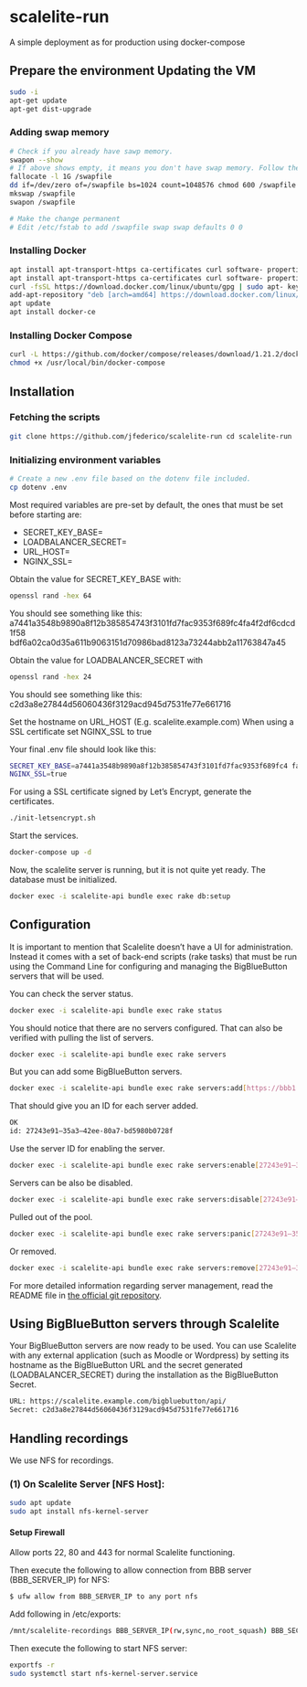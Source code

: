 # scalelite-run
A simple deployment as for production using docker-compose

## Prepare the environment Updating the VM
```sh
sudo -i
apt-get update 
apt-get dist-upgrade
```

### Adding swap memory
```sh
# Check if you already have sawp memory.
swapon --show
# If above shows empty, it means you don't have swap memory. Follow the steps below to add swap memory. 
fallocate -l 1G /swapfile
dd if=/dev/zero of=/swapfile bs=1024 count=1048576 chmod 600 /swapfile
mkswap /swapfile
swapon /swapfile

# Make the change permanent
# Edit /etc/fstab to add /swapfile swap swap defaults 0 0
```
### Installing Docker
```sh
apt install apt-transport-https ca-certificates curl software- properties-common
apt install apt-transport-https ca-certificates curl software- properties-common
curl -fsSL https://download.docker.com/linux/ubuntu/gpg | sudo apt- key add -
add-apt-repository "deb [arch=amd64] https://download.docker.com/linux/ubuntu bionic stable"
apt update
apt install docker-ce
```

### Installing Docker Compose
```sh
curl -L https://github.com/docker/compose/releases/download/1.21.2/docker- compose-`uname -s`-`uname -m` -o /usr/local/bin/docker-compose
chmod +x /usr/local/bin/docker-compose
```

## Installation 

### Fetching the scripts
```sh
git clone https://github.com/jfederico/scalelite-run cd scalelite-run
```

### Initializing environment variables
```sh
# Create a new .env file based on the dotenv file included.
cp dotenv .env
```
Most required variables are pre-set by default, the ones that must be set before starting are:
- SECRET_KEY_BASE= 
- LOADBALANCER_SECRET= 
- URL_HOST= 
- NGINX_SSL=

Obtain the value for SECRET_KEY_BASE with:
```sh
openssl rand -hex 64
```

You should see something like this:
a7441a3548b9890a8f12b385854743f3101fd7fac9353f689fc4fa4f2df6cdcd1f58 bdf6a02ca0d35a611b9063151d70986bad8123a73244abb2a11763847a45
     
Obtain the value for LOADBALANCER_SECRET with
```sh
openssl rand -hex 24
```

You should see something like this:
c2d3a8e27844d56060436f3129acd945d7531fe77e661716

Set the hostname on URL_HOST (E.g. scalelite.example.com) When using a SSL certificate set NGINX_SSL to true

Your final .env file should look like this:
```sh
SECRET_KEY_BASE=a7441a3548b9890a8f12b385854743f3101fd7fac9353f689fc4 fa4f2df6cdcd1f58bdf6a02ca0d35a611b9063151d70986bad8123a73244abb2a117 63847a45 LOADBALANCER_SECRET=c2d3a8e27844d56060436f3129acd945d7531fe77e661716 URL_HOST=scalelite.example.com
NGINX_SSL=true
```

For using a SSL certificate signed by Let’s Encrypt, generate the certificates.
```sh
./init-letsencrypt.sh
```

Start the services.
```sh
docker-compose up -d
```

Now, the scalelite server is running, but it is not quite yet ready. The database must be initialized.
```sh
docker exec -i scalelite-api bundle exec rake db:setup
```

## Configuration

It is important to mention that Scalelite doesn’t have a UI for administration. Instead it comes with a set of back-end scripts (rake tasks) that must be run using the Command Line for configuring and managing the BigBlueButton servers that will be used.

You can check the server status.
```sh
docker exec -i scalelite-api bundle exec rake status
```

You should notice that there are no servers configured. That can also be verified with pulling the list of servers.
```sh
docker exec -i scalelite-api bundle exec rake servers
```

But you can add some BigBlueButton servers.
```sh
docker exec -i scalelite-api bundle exec rake servers:add[https://bbb1.example.com/bigbluebutton/api/,bbb-secret]
```

That should give you an ID for each server added.
```sh
OK
id: 27243e91–35a3–42ee-80a7-bd5980b0728f
```

Use the server ID for enabling the server.
```sh
docker exec -i scalelite-api bundle exec rake servers:enable[27243e91–35a3–42ee-80a7-bd5980b0728f]
```

Servers can be also be disabled.
```sh
docker exec -i scalelite-api bundle exec rake servers:disable[27243e91–35a3–42ee-80a7-bd5980b0728f]
```

Pulled out of the pool.
```sh
docker exec -i scalelite-api bundle exec rake servers:panic[27243e91–35a3–42ee-80a7-bd5980b0728f]
```

Or removed.
```sh
docker exec -i scalelite-api bundle exec rake servers:remove[27243e91–35a3–42ee-80a7-bd5980b0728f]
```

For more detailed information regarding server management, read the README file in [the official git repository](https://github.com/blindsidenetworks/scalelite).

## Using BigBlueButton servers through Scalelite

Your BigBlueButton servers are now ready to be used. You can use Scalelite with any external application (such as Moodle or Wordpress) by setting its hostname as the BigBlueButton URL and the secret generated (LOADBALANCER_SECRET) during the installation as the BigBlueButton Secret.

```sh
URL: https://scalelite.example.com/bigbluebutton/api/
Secret: c2d3a8e27844d56060436f3129acd945d7531fe77e661716
```

## Handling recordings
We use NFS for recordings. 

### (1) On Scalelite Server [NFS Host]:
```sh
sudo apt update
sudo apt install nfs-kernel-server
```

#### Setup Firewall
Allow ports 22, 80 and 443 for normal Scalelite functioning. 

Then execute the following to allow connection from BBB server (BBB_SERVER_IP) for NFS:
```sh
$ ufw allow from BBB_SERVER_IP to any port nfs
```

Add following in /etc/exports:
```sh
/mnt/scalelite-recordings BBB_SERVER_IP(rw,sync,no_root_squash) BBB_SECOND_SERVER_IP(rw,sync,no_root_squash)
```

Then execute the following to start NFS server:
```sh
exportfs -r
sudo systemctl start nfs-kernel-server.service 
```


